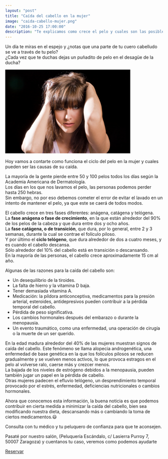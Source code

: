 ```yaml
---
layout: "post"
title: "Caída del cabello en la mujer"
image: "caida-cabello-mujer.png"
date: "2016-10-25 17:00:00"
description: "Te explicamos como crece el pelo y cuales son las posibles causas de la perdida del cabello en la mujer"
---
```


<article class="container mod-row">
 <div class="container-item-text-left">
  <p>
   Un día te miras en el espejo y ¿notas que una parte de tu cuero cabelludo se ve a través de tu pelo?<br>
   ¿Cada vez que te duchas dejas un puñadito de pelo en el desagüe de la ducha?<br>
  </p>
</div>
 <div>
 <img src="img/caida-cabello.jpg" width="400" height="auto" alt="blog peluqueria Escandalo">
 </div>
  <p>
    Hoy vamos a contarte como funciona el ciclo del pelo en la mujer y cuales pueden ser las causas de su caída.
  </p>
  <p>
    La mayoría de la gente pierde entre 50 y 100 pelos todos los días según la Academia Americana de Dermatología.<br>
    Los días en los que nos lavamos el pelo, las personas podemos perder hasta 250 hebras.<br>
    Sin embargo, no por eso debemos cometer el error de evitar el lavado en un intento de mantener el pelo, ya que este se caerá de todos modos.
  </p>
  <p>
    El cabello crece en tres fases diferentes: anágena, catágena y telógena.<br>
    La <b>fase anágena o fase de crecimiento</b>, en la que están alrededor del 90% de los pelos de la cabeza y que dura entre dos y ocho años.<br>
    La <b>fase catágena, o de transición</b>, que dura, por lo general, entre 2 y 3 semanas, durante la cual se contrae el folículo piloso.<br>
    Y por último el <b>ciclo telógeno</b>, que dura alrededor de dos a cuatro meses, y es cuando el cabello descansa.<br>
    Sólo alrededor del 10% del cabello está en transición o descansando.<br>
    En la mayoría de las personas, el cabello crece aproximadamente 15 cm al año.
  </p>
  <p>
    Algunas de las razones para la caída del cabello son:
     <ul class="paragraph-list-ul">
      <li>Un desequilibrio de la tiroides.</li>
      <li>La falta de hierro y la vitamina D baja.</li>
      <li>Tener demasiada vitamina A.</li>
      <li>Medicación: la píldora anticonceptiva, medicamentos para la presión arterial, esteroides, antidepresivos pueden contribuir a la pérdida temporal del cabello.</li>
      <li>Pérdida de peso significativa.</li>
      <li>Los cambios hormonales después del embarazo o durante la menopausia.</li>
      <li>Un evento traumático, como una enfermedad, una operación de cirugía o la muerte de un ser querido.</li>
     </ul>
   </p>
   <p>
    En la edad madura alrededor del 40% de las mujeres muestran signos de caída del cabello. Este fenómeno se llama alopecia androgenética, una enfermedad de base genética en la que los folículos pilosos se reducen gradualmente y se vuelven menos activos, lo que provoca estragos en el pelo al volverse ralo, caerse más y crezcer menos.<br>
    La bajada de los niveles de estrógeno debidos a la menopausia, pueden también jugar un papel en la pérdida de cabello.<br>
    Otras mujeres padecen el efluvio telógeno, un desprendimiento temporal provocado por el estrés, enfermedad, deficiencias nutricionales o cambios hormonales.
   </p>
   <p>
    Ahora que conocemos esta información, la buena noticia es que podemos contribuir en cierta medida a minimizar la caída del cabello, bien sea modificando nuestra dieta, descansando más o cambiando la toma de ciertos medicamentos.&#128515;
   </p>
   <p>Consulta con tu médico y tu peluquero de confianza para que te aconsejen.</p>
   <p>
   Pasaté por nuestro salón, (Peluquería Escándalo, c/ Lasierra Purroy 7, 50007 Zaragoza) y cuentanos tu caso, veremos como podemos ayudarte
   </p>
   <a class="button" href="{{ site.url }}/formulario">Reservar</a>
</article>
